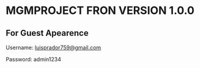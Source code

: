# MGMPROJECT FRON VERSION 1.0.0

## For Guest Apearence

Username: luisprador759@gmail.com


Password: admin1234
